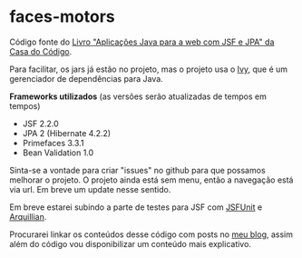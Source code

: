 faces-motors
============

Código fonte do [Livro "Aplicações Java para a web com JSF e JPA" da Casa do Código](http://www.casadocodigo.com.br/products/livro-jsf-jpa).

Para facilitar, os jars já estão no projeto, mas o projeto usa o [Ivy](http://ant.apache.org/ivy/), que é um gerenciador de dependências para Java.

**Frameworks utilizados** (as versões serão atualizadas de tempos em tempos)
- JSF 2.2.0
- JPA 2 (Hibernate 4.2.2)
- Primefaces 3.3.1
- Bean Validation 1.0

Sinta-se a vontade para criar "issues" no github para que possamos melhorar o projeto.
O projeto ainda está sem menu, então a navegação está via url. Em breve um update nesse sentido.

Em breve estarei subindo a parte de testes para JSF com [JSFUnit](http://www.jboss.org/jsfunit) e [Arquillian](http://arquillian.org).

Procurarei linkar os conteúdos desse código com posts no [meu blog](http://gilliard.eti.br), assim além do código vou disponibilizar um conteúdo mais explicativo.